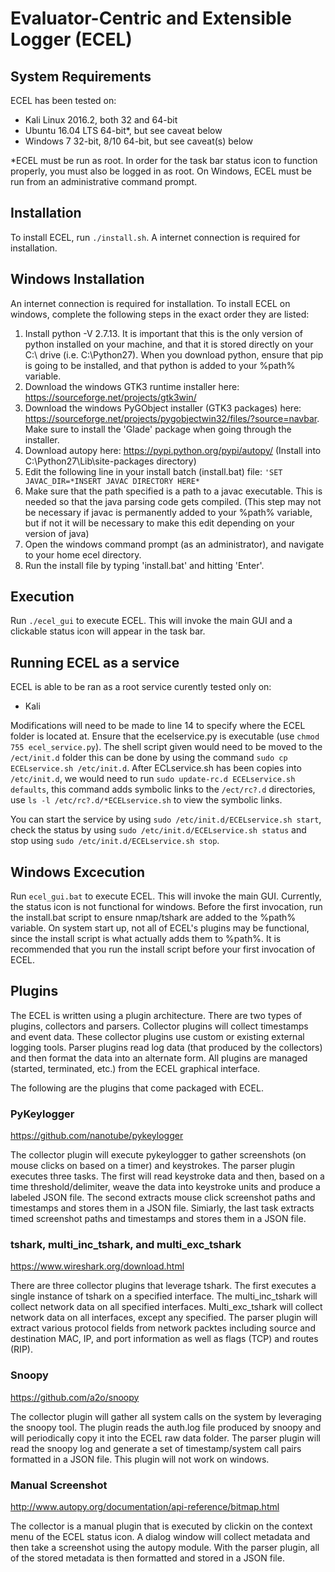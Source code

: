 # Evaluator-Centric and Extensible Logger (ECEL)

## System Requirements
ECEL has been tested on:
* Kali Linux 2016.2, both 32 and 64-bit
* Ubuntu 16.04 LTS 64-bit*, but see caveat below
* Windows 7 32-bit, 8/10 64-bit, but see caveat(s) below

*ECEL must be run as root. In order for the task bar status icon to function properly, you must also be logged in as root.
On Windows, ECEL must be run from an administrative command prompt.

## Installation
To install ECEL, run `./install.sh`. A internet connection is required for installation.

## Windows Installation
An internet connection is required for installation. To install ECEL on windows, complete the following steps in the exact order they are listed:
1. Install python -V 2.7.13. It is important that this is the only version of python installed on your machine, and that it is stored directly on your C:\ drive (i.e. C:\Python27).
When you download python, ensure that pip is going to be installed, and that python is added to your %path% variable.
2. Download the windows GTK3 runtime installer here: https://sourceforge.net/projects/gtk3win/
3. Download the windows PyGObject installer (GTK3 packages) here: https://sourceforge.net/projects/pygobjectwin32/files/?source=navbar. Make sure to install the 'Glade' package when going through the installer.
4. Download autopy here: https://pypi.python.org/pypi/autopy/  (Install into C:\Python27\Lib\site-packages directory)
5. Edit the following line in your  install batch (install.bat) file: `'SET JAVAC_DIR=*INSERT JAVAC DIRECTORY HERE*`
6. Make sure that the path specified is a path to a javac executable. This is needed so that the java parsing code gets compiled. (This step may not be necessary if javac is permanently added to your %path% variable, but if not it will be necessary to make this edit depending on your version of java)
6. Open the windows command prompt (as an administrator), and navigate to your home ecel directory.
7. Run the install file by typing 'install.bat' and hitting 'Enter'.

## Execution
Run `./ecel_gui` to execute ECEL. This will invoke the main GUI and a clickable status icon will appear in the task bar.

## Running ECEL as a service
ECEL is able to be ran as a root service curently tested only on:
* Kali

Modifications will need to be made to line 14 to specify where the ECEL folder is located at. Ensure that the ecelservice.py is executable (use `chmod 755 ecel_service.py`).
The shell script given would need to be moved to the `/ect/init.d` folder this can be done by using the command `sudo cp ECELservice.sh /etc/init.d`. After ECLservice.sh has been copies into `/etc/init.d`, we would need to run `sudo update-rc.d ECELservice.sh defaults`, this command adds symbolic links to the `/ect/rc?.d` directories, use `ls -l /etc/rc?.d/*ECELservice.sh` to view the symbolic links.

You can start the service by using `sudo /etc/init.d/ECELservice.sh start`, check the status by using `sudo /etc/init.d/ECELservice.sh status` and stop using `sudo /etc/init.d/ECELservice.sh stop`.

## Windows Excecution
Run `ecel_gui.bat` to execute ECEL. This will invoke the main GUI. Currently, the status icon is not functional for windows. Before the first invocation, run the install.bat script to ensure nmap/tshark are added to the %path% variable. On system start up, not all of ECEL's plugins may be functional, since the install script is what actually adds them to %path%. It is recommended that you run the install script before your first invocation of ECEL.

## Plugins

The ECEL is written using a plugin architecture. There are two types of plugins, collectors and parsers. Collector plugins will collect timestamps and event data. These collector plugins use custom or existing external
logging tools. Parser plugins read log data (that produced by the collectors) and then format the data into an alternate form. All plugins are managed (started, terminated, etc.) from the ECEL graphical interface.

The following are the plugins that come packaged with ECEL.

### PyKeylogger

https://github.com/nanotube/pykeylogger

The collector plugin will execute pykeylogger to gather screenshots (on mouse clicks on based on a timer) and keystrokes.
The parser plugin executes three tasks. The first will read keystroke data and then, based on a time threshold/delimiter, weave the data into keystroke units and produce a labeled JSON file.
The second extracts mouse click screenshot paths and timestamps and stores them in a JSON file. Simiarly, the last task extracts timed screenshot paths and timestamps and stores them in a JSON file.

### tshark, multi_inc_tshark, and multi_exc_tshark

https://www.wireshark.org/download.html

There are three collector plugins that leverage tshark. The first executes a single instance of tshark on a specified interface. The multi_inc_tshark will collect network data on all specified interfaces. Multi_exc_tshark will collect network data on all interfaces, except any specified.
The parser plugin will extract various protocol fields from network packtes including source and destination MAC, IP, and port information as well as flags (TCP) and routes (RIP).

### Snoopy

https://github.com/a2o/snoopy

The collector plugin will gather all system calls on the system by leveraging the snoopy tool. The plugin reads the auth.log file produced by snoopy and will periodically copy it into the ECEL raw data folder.
The parser plugin will read the snoopy log and generate a set of timestamp/system call pairs formatted in a JSON file. This plugin will not work on windows.

### Manual Screenshot

http://www.autopy.org/documentation/api-reference/bitmap.html

The collector is a manual plugin that is executed by clickin on the context menu of the ECEL status icon. A dialog window will collect metadata and then take a screenshot using the autopy module.
With the parser plugin, all of the stored metadata is then formatted and stored in a JSON file.
